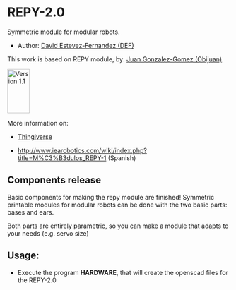 REPY-2.0
=========================================================

Symmetric module for modular robots.


* Author: [David Estevez-Fernandez (DEF)](http://www.thingiverse.com/DEF)

This work is based on REPY module, by:
[Juan Gonzalez-Gomez (Obijuan)](http://www.thingiverse.com/Obijuan)


<img src="http://www.iearobotics.com/wiki/images/2/2e/Repy1-v1.1-1.jpg" alt="Version 1.1" height="100" width="50" /> 

More information on: 

* [Thingiverse](http://www.thingiverse.com/thing:13442)

* http://www.iearobotics.com/wiki/index.php?title=M%C3%B3dulos_REPY-1 (Spanish)


Components release
---------------------------------------------------------
Basic components for making the repy module are finished!
Symmetric printable modules for modular robots can be 
done with the two basic parts: bases and ears.

Both parts are entirely parametric, so you can make a 
module that adapts to your needs (e.g. servo size)


Usage:
---------------------------------------------------------

* Execute the program **HARDWARE**, that will create the openscad files
for the REPY-2.0

